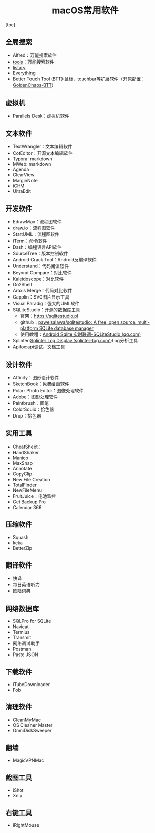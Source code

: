<h1 align="center">macOS常用软件</h1>

[toc]

## 全局搜索

* Alfred：万能搜索软件
* [tools](https://u.tools/)：万能搜索软件
* [listary](https://www.listary.com/)
* [Everything](https://www.voidtools.com/zh-cn/)
* Better Touch Tool (BTT):鼠标，touchbar等扩展软件（开原配置：[GoldenChaos-BTT](https://github.com/GoldenChaos/GoldenChaos-BTT)）

## 虚拟机

* Parallels Desk：虚拟机软件

## 文本软件
* TextWrangler：文本编辑软件 
* CotEditor：开源文本编辑软件
* Typora: markdown
* MWeb: markdown
* Agenda
* ClearView
* MarginNote
* iCHM
* UltraEdit

## 开发软件

* EdrawMax：流程图软件
* draw.io：流程图软件
* StartUML：流程图软件
* iTerm：命令软件
* Dash：编程语言API软件
* SourceTree：版本控制软件
* Android Crack Tool：Android反编译软件
* Understand：代码阅读软件
* Beyond Compare：对比软件
* Kaleidoscope：对比软件
* Go2Shell
* Araxis Merge：代码对比软件
* Gapplin：SVG图片显示工具
* Visual Paradig：强大的UML软件
* SQLiteStudio：开源的数据库工具
  * 官网：https://sqlitestudio.pl
  * github：[pawelsalawa/sqlitestudio: A free, open source, multi-platform SQLite database manager](https://github.com/pawelsalawa/sqlitestudio)
  * 使用教程：[Android Sqlite 实时联调-SQLiteStudio (qq.com)](https://mp.weixin.qq.com/s/tXmmbJUinRaJvMbqKTzOZw)
* Splinter:[Splinter Log Display (splinter-log.com)](https://splinter-log.com/#/):Log分析工具
* Apifox:api调试、文档工具

## 设计软件
* Affinity：图形设计软件
* SketchBook：免费绘画软件
* Polarr Photo Editor：图像处理软件
* Adobe：图形处理软件
* Paintbrush：画笔
* ColorSquid：拾色器
* Drop：拾色器

## 实用工具

* CheatSheet：
* HandShaker
* Manico
* MaxSnap
* Annotate
* CopyClip
* New File Creation
* TotalFinder
* NewFileMenu
* FruitJuice：电池监控
* Get Backup Pro
* Calendar 366

## 压缩软件
* Squash
* keka
* BetterZip

## 翻译软件
* 快译
* 每日英语听力
* 欧陆词典

## 网络数据库
* SQLPro for SQLite
* Navicat
* Termius
* Transmit
* 网络调试助手
* Postman
* Paste JSON

## 下载软件
* iTubeDownloader
* Folx

## 清理软件
* CleanMyMac
* OS Cleaner Master
* OmniDiskSweeper

## 翻墙
* MagicVPNMac

## 截图工具
* iShot
* Xnip

## 右键工具
 * iRightMouse

